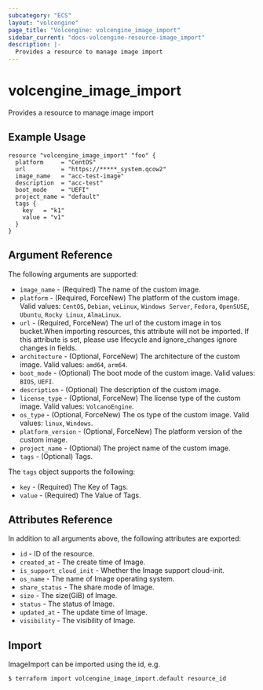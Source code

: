 ```yaml
---
subcategory: "ECS"
layout: "volcengine"
page_title: "Volcengine: volcengine_image_import"
sidebar_current: "docs-volcengine-resource-image_import"
description: |-
  Provides a resource to manage image import
---
```

# volcengine_image_import
Provides a resource to manage image import
## Example Usage
```hcl
resource "volcengine_image_import" "foo" {
  platform     = "CentOS"
  url          = "https://*****_system.qcow2"
  image_name   = "acc-test-image"
  description  = "acc-test"
  boot_mode    = "UEFI"
  project_name = "default"
  tags {
    key   = "k1"
    value = "v1"
  }
}
```
## Argument Reference
The following arguments are supported:
* `image_name` - (Required) The name of the custom image.
* `platform` - (Required, ForceNew) The platform of the custom image. Valid values: `CentOS`, `Debian`, `veLinux`, `Windows Server`, `Fedora`, `OpenSUSE`, `Ubuntu`, `Rocky Linux`, `AlmaLinux`.
* `url` - (Required, ForceNew) The url of the custom image in tos bucket.When importing resources, this attribute will not be imported. If this attribute is set, please use lifecycle and ignore_changes ignore changes in fields.
* `architecture` - (Optional, ForceNew) The architecture of the custom image. Valid values: `amd64`, `arm64`.
* `boot_mode` - (Optional) The boot mode of the custom image. Valid values: `BIOS`, `UEFI`.
* `description` - (Optional) The description of the custom image.
* `license_type` - (Optional, ForceNew) The license type of the custom image. Valid values: `VolcanoEngine`.
* `os_type` - (Optional, ForceNew) The os type of the custom image. Valid values: `linux`, `Windows`.
* `platform_version` - (Optional, ForceNew) The platform version of the custom image.
* `project_name` - (Optional) The project name of the custom image.
* `tags` - (Optional) Tags.

The `tags` object supports the following:

* `key` - (Required) The Key of Tags.
* `value` - (Required) The Value of Tags.

## Attributes Reference
In addition to all arguments above, the following attributes are exported:
* `id` - ID of the resource.
* `created_at` - The create time of Image.
* `is_support_cloud_init` - Whether the Image support cloud-init.
* `os_name` - The name of Image operating system.
* `share_status` - The share mode of Image.
* `size` - The size(GiB) of Image.
* `status` - The status of Image.
* `updated_at` - The update time of Image.
* `visibility` - The visibility of Image.


## Import
ImageImport can be imported using the id, e.g.
```
$ terraform import volcengine_image_import.default resource_id
```

